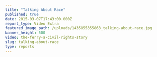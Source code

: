 ```yaml
---
title: "Talking About Race"
published: true
date: 2015-03-07T17:43:00.000Z
report_type: Video Extra
featured_image_path: /uploads/1435855355863_talking-about-race.jpg
banner_height: 500
video: the-ferry-a-civil-rights-story
slug: talking-about-race
type: reports
---
```


